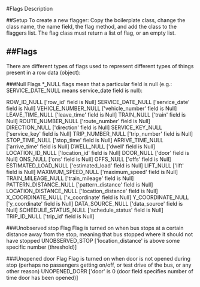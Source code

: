 #Flags Description

##Setup
To create a new flagger:
Copy the boilerplate class, change the class name, the name field, the flag
method, and add the class to the flaggers list. The flag class must return a 
list of flag, or an empty list.


##Flags
-----

There are different types of flags used to represent different types of things 
present in a row data (object):

###Null Flags
*_NULL flags mean that a particular field is null (e.g.: SERVICE_DATE_NULL 
means service_date field is null):

  ROW_ID_NULL                         ['row_id' field is Null]
  SERVICE_DATE_NULL                   ['service_date' field is Null]
  VEHICLE_NUMBER_NULL                 ['vehicle_number' field is Null]
  LEAVE_TIME_NULL                     ['leave_time' field is Null]
  TRAIN_NULL                          ['train' field is Null]
  ROUTE_NUMBER_NULL                   ['route_number' field is Null]
  DIRECTION_NULL                      ['direction' field is Null]
  SERVICE_KEY_NULL                    ['service_key' field is Null]
  TRIP_NUMBER_NULL                    ['trip_number' field is Null]
  STOP_TIME_NULL                      ['stop_time' field is Null]
  ARRIVE_TIME_NULL                    ['arrive_time' field is Null]
  DWELL_NULL                          ['dwell' field is Null]
  LOCATION_ID_NULL                    ['location_id' field is Null]
  DOOR_NULL                           ['door' field is Null]
  ONS_NULL                            ['ons' field is Null]
  OFFS_NULL                           ['offs' field is Null]
  ESTIMATED_LOAD_NULL                 ['estimated_load' field is Null]
  LIFT_NULL                           ['lift' field is Null]
  MAXIMUM_SPEED_NULL                  ['maximum_speed' field is Null]
  TRAIN_MILEAGE_NULL                  ['train_mileage' field is Null]
  PATTERN_DISTANCE_NULL               ['pattern_distance' field is Null]
  LOCATION_DISTANCE_NULL              ['location_distance' field is Null]
  X_COORDINATE_NULL                   ['x_coordinate' field is Null]
  Y_COORDINATE_NULL                   ['y_coordinate' field is Null]
  DATA_SOURCE_NULL                    ['data_source' field is Null]
  SCHEDULE_STATUS_NULL                ['schedule_status' field is Null]
  TRIP_ID_NULL                        ['trip_id' field is Null]

###Unobserved stop Flag
Flag is turned on when bus stops at a certain distance away from the stop, meaning that bus stopped where it should not have stopped
  UNOBSERVED_STOP                     ['location_distance' is above some specific number (threshold)]

###Unopened door Flag
Flag is turned on when door is not opened during stop (perhaps no passengers getting on/off, or test drive of the bus, or any other reason)
  UNOPENED_DORR                       ['door' is 0 (door field specifies number of time door has been opened)]
